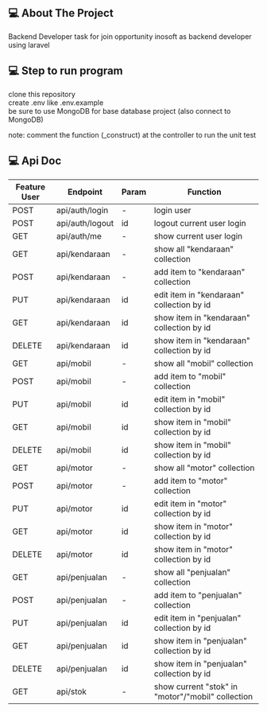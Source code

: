 
<!-- ABOUT THE PROJECT -->

## 💻 About The Project

Backend Developer task for join opportunity inosoft as backend developer using laravel

## 💻 Step to run program
clone this repository<br>
create .env like .env.example<br>
be sure to use MongoDB for base database project (also connect to MongoDB)<br>

note: comment the function (_construct) at the controller to run the unit test<br>

## 💻 Api Doc

<div>
  
| Feature User | Endpoint | Param | Function |
| --- | --- | --- | --- |
| POST | api/auth/login  | - | login user |
| POST | api/auth/logout | id | logout current user login |
| GET | api/auth/me | - | show current user login |
| GET | api/kendaraan | - | show all "kendaraan" collection |
| POST | api/kendaraan | - | add item to "kendaraan" collection |
| PUT | api/kendaraan | id | edit item in "kendaraan" collection by id |
| GET | api/kendaraan | id | show item in "kendaraan" collection by id |
| DELETE | api/kendaraan | id | show item in "kendaraan" collection by id |
| GET | api/mobil | - | show all "mobil" collection |
| POST | api/mobil | - | add item to "mobil" collection |
| PUT | api/mobil | id | edit item in "mobil" collection by id |
| GET | api/mobil | id | show item in "mobil" collection by id |
| DELETE | api/mobil | id | show item in "mobil" collection by id |
| GET | api/motor | - | show all "motor" collection |
| POST | api/motor | - | add item to "motor" collection |
| PUT | api/motor | id | edit item in "motor" collection by id |
| GET | api/motor | id | show item in "motor" collection by id |
| DELETE | api/motor | id | show item in "motor" collection by id |
| GET | api/penjualan | - | show all "penjualan" collection |
| POST | api/penjualan | - | add item to "penjualan" collection |
| PUT | api/penjualan | id | edit item in "penjualan" collection by id |
| GET | api/penjualan | id | show item in "penjualan" collection by id |
| DELETE | api/penjualan | id | show item in "penjualan" collection by id |
| GET | api/stok | - | show current "stok" in "motor"/"mobil" collection |



